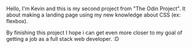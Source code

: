 Hello, I'm Kevin and this is my second project from "The Odin Project". It about making a landing page using my new knowledge about CSS (ex: flexbox).

By finishing this project I hope i can get even more closer to my goal of getting a job as a full stack web developer. :D